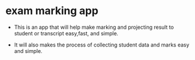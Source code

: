 # **exam marking app**

- This is an app that will help make marking and projecting result to student or transcript easy,fast, and simple.

- It will also makes the process of collecting student data and marks easy and simple.
